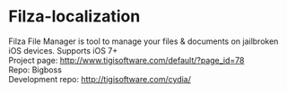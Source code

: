 # Filza-localization

Filza File Manager is tool to manage your files & documents on jailbroken iOS devices. Supports iOS 7+ <br />
Project page: http://www.tigisoftware.com/default/?page_id=78 <br />
Repo: Bigboss <br />
Development repo: http://tigisoftware.com/cydia/

